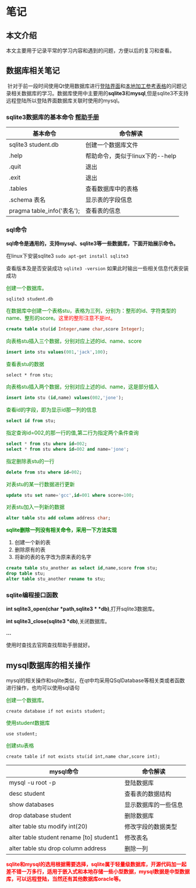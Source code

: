 # 笔记

## 本文介绍

​	本文主要用于记录平常的学习内容和遇到的问题，方便以后的复习和查看。

## 数据库相关笔记

​	针对于前一段时间使用Qt使用数据库进行[登陆界面](https://github.com/USST-member/qt_public_demo/tree/master/log_dilog)和[本地加工参考表格](https://github.com/USST-member/qt_public_demo/tree/master/table_window_sqlite)的问题记录相关数据库的学习。数据库使用中主要用的**sqlite3**和**mysql**,但是sqlite3不支持远程登陆所以登陆界面数据库关联时使用的mysql。

### sqlite3数据库的基本命令 [帮助手册](https://doc.yonyoucloud.com/doc/wiki/project/sqlite/sqlite-intro.html)

| 基本命令                   | 命令解读                        |
| -------------------------- | ------------------------------- |
| sqlite3 student.db         | 创建一个数据库文件              |
| .help                      | 帮助命令，类似于linux下的--help |
| .quit                      | 退出                            |
| .exit                      | 退出                            |
| .tables                    | 查看数据库中的表格              |
| .schema 表名               | 显示表的字段信息                |
| pragma table_info('表名'); | 查看表的信息                    |

### sql命令

**sql命令是通用的，支持mysql、sqlite3等一些数据库，下面开始展示命令。**

在linux下安装sqlite3            `sudo apt-get install sqlite3`

查看版本及是否安装成功       `sqlite3 -version`   如果此时输出一些相关信息代表安装成功



<font color=#008000>创建一个数据库。</font>

```sqlite
sqlite3 student.db
```



<font color=#008000>在数据库中创建一个表格stu，表格为三列，分别为：整形的id、字符类型的name、整形的score。</font><font color=red>这里的整形注意不是int。</font>

```sql
create table stu(id Integer,name char,score Integer);
```



<font color=#008000>向表格stu插入三个数据，分别对应上述的id、name、score</font>

```sql
insert into stu values(001,'jack',100);
```



<font color=#008000>查看表stu的数据</font>

```sqlite
select * from stu;
```



<font color=#008000>向表格stu插入两个数据，分别对应上述的id、name，这是部分插入</font>

```sql
insert into stu (id,name) values(002,'jone');
```



<font color=#008000>查看id的字段，即为显示id那一列的信息</font>

```sql
select id from stu;
```



<font color=#008000>指定查询id=002,的那一行的值,第二行为指定两个条件查询</font>

```sql
select * from stu where id=002;
select * from stu where id=002 and name='jone';
```



<font color=#008000>指定删除表stu的一行</font>

```sql
delete from stu where id=002;
```



<font color=#008000>对表stu的某一行数据进行更新</font>

```sql
update stu set name='gcc',id=001 where score=100;
```



<font color=#008000>对表stu加入一列新的数据</font>

```sql
alter table stu add column address char;
```



<font color=#008000>**sqlite删除一列没有相关命令，采用一下方法实现**</font>

1. 创建一个新的表
2. 删除原有的表
3. 将新的表的名字改为原来表的名字

```sql
create table stu_another as select id,name,score from stu;
drop table stu;
alter table stu_another rename to stu;
```



### sqlite编程接口函数

**int  sqlite3_open(char *path,sqlite3  \* *db)**,打开sqlite3数据库。

**int   sqlite3_close(sqlite3 *db)**,关闭数据库。

**...**

使用时查找去官网查找帮助手册就好。



## mysql数据库的相关操作

mysql的相关操作和sqlite类似，在qt中均采用QSqlDatabase等相关类或者函数进行操作，也均可以使用sql语句

<font color=#008000>创建一个数据库。</font>

```mysql
create database if not exists student;
```



<font color=#008000>使用student数据库</font>

```mysql
use student;
```



<font color=#008000>创建stu表格</font>

```mysql
create table if not exists stu(id int,name char,score int);
```



| mysql命令                                | 命令解读             |
| ---------------------------------------- | -------------------- |
| mysql -u root -p                         | 登陆数据库           |
| desc student                             | 查看表的数据结构     |
| show databases                           | 显示数据库的一些信息 |
| drop database student                    | 删除数据库           |
| alter table stu modify int(20)           | 修改字段的数据类型   |
| alter table student rename [to] student1 | 修改表名             |
| alter table stu drop column address      | 删除一列             |



**<font color=red>	sqlite和mysql的选用根据需要选择，sqlite属于轻量级数据库，开源代码加一起差不错一万多行，适用于嵌入式和本地存储一些小型数据，mysql数据是中型数据库，可以远程登陆，当然还有其他数据库oracle等。</font>**

